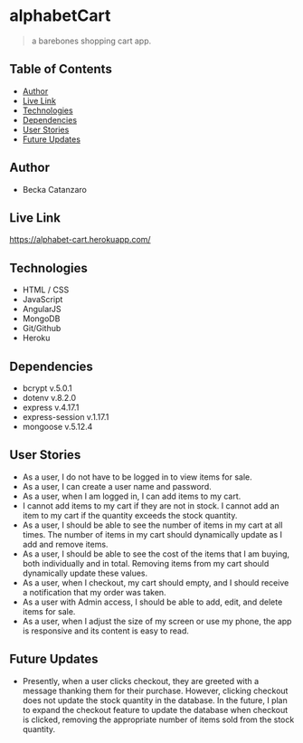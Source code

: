 # alphabetCart
> a barebones shopping cart app.

## Table of Contents
* [Author](#author)
* [Live Link](#live-link)
* [Technologies](#technologies)
* [Dependencies](#dependencies)
* [User Stories](#user-stories)
* [Future Updates](#future-updates)

## Author
* Becka Catanzaro

## Live Link
https://alphabet-cart.herokuapp.com/

## Technologies
* HTML / CSS
* JavaScript
* AngularJS
* MongoDB
* Git/Github
* Heroku

## Dependencies
* bcrypt v.5.0.1
* dotenv v.8.2.0
* express v.4.17.1
* express-session v.1.17.1
* mongoose v.5.12.4

## User Stories
* As a user, I do not have to be logged in to view items for sale.
* As a user, I can create a user name and password.
* As a user, when I am logged in, I can add items to my cart.
* I cannot add items to my cart if they are not in stock. I cannot add an item to my cart if the quantity exceeds the stock quantity.
* As a user, I should be able to see the number of items in my cart at all times. The number of items in my cart should dynamically update as I add and remove items.
* As a user, I should be able to see the cost of the items that I am buying, both individually and in total. Removing items from my cart should dynamically update these values.
* As a user, when I checkout, my cart should empty, and I should receive a notification that my order was taken.
* As a user with Admin access, I should be able to add, edit, and delete items for sale.
* As a user, when I adjust the size of my screen or use my phone, the app is responsive and its content is easy to read.

## Future Updates
* Presently, when a user clicks checkout, they are greeted with a message thanking them for their purchase. However, clicking checkout does not update the stock quantity in the database. In the future, I plan to expand the checkout feature to update the database when checkout is clicked, removing the appropriate number of items sold from the stock quantity.
